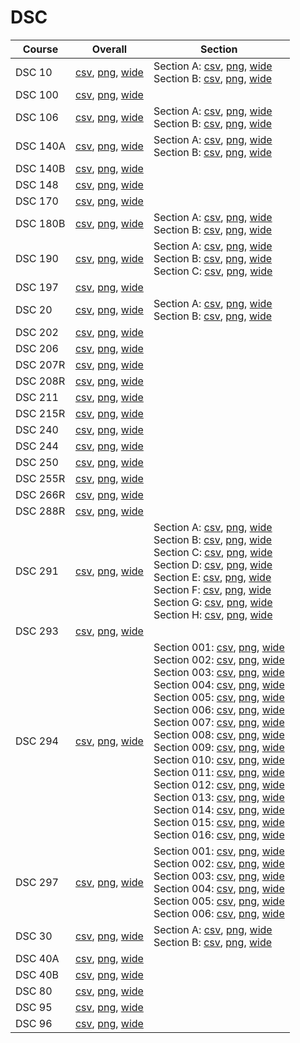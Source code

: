 # DSC

| Course | Overall | Section |
| ------ | ------- | ------- |
| DSC 10 | [csv](https://github.com/UCSD-Historical-Enrollment-Data/2025Winter/blob/main/overall/DSC%2010.csv), [png](https://raw.githubusercontent.com/UCSD-Historical-Enrollment-Data/2025Winter/main/plot_overall/DSC%2010.png), [wide](https://raw.githubusercontent.com/UCSD-Historical-Enrollment-Data/2025Winter/main/plot_overall_wide/DSC%2010.png) | Section A: [csv](https://github.com/UCSD-Historical-Enrollment-Data/2025Winter/blob/main/section/DSC%2010_A.csv), [png](https://raw.githubusercontent.com/UCSD-Historical-Enrollment-Data/2025Winter/main/plot_section/DSC%2010_A.png), [wide](https://raw.githubusercontent.com/UCSD-Historical-Enrollment-Data/2025Winter/main/plot_section_wide/DSC%2010_A.png)<br>Section B: [csv](https://github.com/UCSD-Historical-Enrollment-Data/2025Winter/blob/main/section/DSC%2010_B.csv), [png](https://raw.githubusercontent.com/UCSD-Historical-Enrollment-Data/2025Winter/main/plot_section/DSC%2010_B.png), [wide](https://raw.githubusercontent.com/UCSD-Historical-Enrollment-Data/2025Winter/main/plot_section_wide/DSC%2010_B.png) |
| DSC 100 | [csv](https://github.com/UCSD-Historical-Enrollment-Data/2025Winter/blob/main/overall/DSC%20100.csv), [png](https://raw.githubusercontent.com/UCSD-Historical-Enrollment-Data/2025Winter/main/plot_overall/DSC%20100.png), [wide](https://raw.githubusercontent.com/UCSD-Historical-Enrollment-Data/2025Winter/main/plot_overall_wide/DSC%20100.png) |  |
| DSC 106 | [csv](https://github.com/UCSD-Historical-Enrollment-Data/2025Winter/blob/main/overall/DSC%20106.csv), [png](https://raw.githubusercontent.com/UCSD-Historical-Enrollment-Data/2025Winter/main/plot_overall/DSC%20106.png), [wide](https://raw.githubusercontent.com/UCSD-Historical-Enrollment-Data/2025Winter/main/plot_overall_wide/DSC%20106.png) | Section A: [csv](https://github.com/UCSD-Historical-Enrollment-Data/2025Winter/blob/main/section/DSC%20106_A.csv), [png](https://raw.githubusercontent.com/UCSD-Historical-Enrollment-Data/2025Winter/main/plot_section/DSC%20106_A.png), [wide](https://raw.githubusercontent.com/UCSD-Historical-Enrollment-Data/2025Winter/main/plot_section_wide/DSC%20106_A.png)<br>Section B: [csv](https://github.com/UCSD-Historical-Enrollment-Data/2025Winter/blob/main/section/DSC%20106_B.csv), [png](https://raw.githubusercontent.com/UCSD-Historical-Enrollment-Data/2025Winter/main/plot_section/DSC%20106_B.png), [wide](https://raw.githubusercontent.com/UCSD-Historical-Enrollment-Data/2025Winter/main/plot_section_wide/DSC%20106_B.png) |
| DSC 140A | [csv](https://github.com/UCSD-Historical-Enrollment-Data/2025Winter/blob/main/overall/DSC%20140A.csv), [png](https://raw.githubusercontent.com/UCSD-Historical-Enrollment-Data/2025Winter/main/plot_overall/DSC%20140A.png), [wide](https://raw.githubusercontent.com/UCSD-Historical-Enrollment-Data/2025Winter/main/plot_overall_wide/DSC%20140A.png) | Section A: [csv](https://github.com/UCSD-Historical-Enrollment-Data/2025Winter/blob/main/section/DSC%20140A_A.csv), [png](https://raw.githubusercontent.com/UCSD-Historical-Enrollment-Data/2025Winter/main/plot_section/DSC%20140A_A.png), [wide](https://raw.githubusercontent.com/UCSD-Historical-Enrollment-Data/2025Winter/main/plot_section_wide/DSC%20140A_A.png)<br>Section B: [csv](https://github.com/UCSD-Historical-Enrollment-Data/2025Winter/blob/main/section/DSC%20140A_B.csv), [png](https://raw.githubusercontent.com/UCSD-Historical-Enrollment-Data/2025Winter/main/plot_section/DSC%20140A_B.png), [wide](https://raw.githubusercontent.com/UCSD-Historical-Enrollment-Data/2025Winter/main/plot_section_wide/DSC%20140A_B.png) |
| DSC 140B | [csv](https://github.com/UCSD-Historical-Enrollment-Data/2025Winter/blob/main/overall/DSC%20140B.csv), [png](https://raw.githubusercontent.com/UCSD-Historical-Enrollment-Data/2025Winter/main/plot_overall/DSC%20140B.png), [wide](https://raw.githubusercontent.com/UCSD-Historical-Enrollment-Data/2025Winter/main/plot_overall_wide/DSC%20140B.png) |  |
| DSC 148 | [csv](https://github.com/UCSD-Historical-Enrollment-Data/2025Winter/blob/main/overall/DSC%20148.csv), [png](https://raw.githubusercontent.com/UCSD-Historical-Enrollment-Data/2025Winter/main/plot_overall/DSC%20148.png), [wide](https://raw.githubusercontent.com/UCSD-Historical-Enrollment-Data/2025Winter/main/plot_overall_wide/DSC%20148.png) |  |
| DSC 170 | [csv](https://github.com/UCSD-Historical-Enrollment-Data/2025Winter/blob/main/overall/DSC%20170.csv), [png](https://raw.githubusercontent.com/UCSD-Historical-Enrollment-Data/2025Winter/main/plot_overall/DSC%20170.png), [wide](https://raw.githubusercontent.com/UCSD-Historical-Enrollment-Data/2025Winter/main/plot_overall_wide/DSC%20170.png) |  |
| DSC 180B | [csv](https://github.com/UCSD-Historical-Enrollment-Data/2025Winter/blob/main/overall/DSC%20180B.csv), [png](https://raw.githubusercontent.com/UCSD-Historical-Enrollment-Data/2025Winter/main/plot_overall/DSC%20180B.png), [wide](https://raw.githubusercontent.com/UCSD-Historical-Enrollment-Data/2025Winter/main/plot_overall_wide/DSC%20180B.png) | Section A: [csv](https://github.com/UCSD-Historical-Enrollment-Data/2025Winter/blob/main/section/DSC%20180B_A.csv), [png](https://raw.githubusercontent.com/UCSD-Historical-Enrollment-Data/2025Winter/main/plot_section/DSC%20180B_A.png), [wide](https://raw.githubusercontent.com/UCSD-Historical-Enrollment-Data/2025Winter/main/plot_section_wide/DSC%20180B_A.png)<br>Section B: [csv](https://github.com/UCSD-Historical-Enrollment-Data/2025Winter/blob/main/section/DSC%20180B_B.csv), [png](https://raw.githubusercontent.com/UCSD-Historical-Enrollment-Data/2025Winter/main/plot_section/DSC%20180B_B.png), [wide](https://raw.githubusercontent.com/UCSD-Historical-Enrollment-Data/2025Winter/main/plot_section_wide/DSC%20180B_B.png) |
| DSC 190 | [csv](https://github.com/UCSD-Historical-Enrollment-Data/2025Winter/blob/main/overall/DSC%20190.csv), [png](https://raw.githubusercontent.com/UCSD-Historical-Enrollment-Data/2025Winter/main/plot_overall/DSC%20190.png), [wide](https://raw.githubusercontent.com/UCSD-Historical-Enrollment-Data/2025Winter/main/plot_overall_wide/DSC%20190.png) | Section A: [csv](https://github.com/UCSD-Historical-Enrollment-Data/2025Winter/blob/main/section/DSC%20190_A.csv), [png](https://raw.githubusercontent.com/UCSD-Historical-Enrollment-Data/2025Winter/main/plot_section/DSC%20190_A.png), [wide](https://raw.githubusercontent.com/UCSD-Historical-Enrollment-Data/2025Winter/main/plot_section_wide/DSC%20190_A.png)<br>Section B: [csv](https://github.com/UCSD-Historical-Enrollment-Data/2025Winter/blob/main/section/DSC%20190_B.csv), [png](https://raw.githubusercontent.com/UCSD-Historical-Enrollment-Data/2025Winter/main/plot_section/DSC%20190_B.png), [wide](https://raw.githubusercontent.com/UCSD-Historical-Enrollment-Data/2025Winter/main/plot_section_wide/DSC%20190_B.png)<br>Section C: [csv](https://github.com/UCSD-Historical-Enrollment-Data/2025Winter/blob/main/section/DSC%20190_C.csv), [png](https://raw.githubusercontent.com/UCSD-Historical-Enrollment-Data/2025Winter/main/plot_section/DSC%20190_C.png), [wide](https://raw.githubusercontent.com/UCSD-Historical-Enrollment-Data/2025Winter/main/plot_section_wide/DSC%20190_C.png) |
| DSC 197 | [csv](https://github.com/UCSD-Historical-Enrollment-Data/2025Winter/blob/main/overall/DSC%20197.csv), [png](https://raw.githubusercontent.com/UCSD-Historical-Enrollment-Data/2025Winter/main/plot_overall/DSC%20197.png), [wide](https://raw.githubusercontent.com/UCSD-Historical-Enrollment-Data/2025Winter/main/plot_overall_wide/DSC%20197.png) |  |
| DSC 20 | [csv](https://github.com/UCSD-Historical-Enrollment-Data/2025Winter/blob/main/overall/DSC%2020.csv), [png](https://raw.githubusercontent.com/UCSD-Historical-Enrollment-Data/2025Winter/main/plot_overall/DSC%2020.png), [wide](https://raw.githubusercontent.com/UCSD-Historical-Enrollment-Data/2025Winter/main/plot_overall_wide/DSC%2020.png) | Section A: [csv](https://github.com/UCSD-Historical-Enrollment-Data/2025Winter/blob/main/section/DSC%2020_A.csv), [png](https://raw.githubusercontent.com/UCSD-Historical-Enrollment-Data/2025Winter/main/plot_section/DSC%2020_A.png), [wide](https://raw.githubusercontent.com/UCSD-Historical-Enrollment-Data/2025Winter/main/plot_section_wide/DSC%2020_A.png)<br>Section B: [csv](https://github.com/UCSD-Historical-Enrollment-Data/2025Winter/blob/main/section/DSC%2020_B.csv), [png](https://raw.githubusercontent.com/UCSD-Historical-Enrollment-Data/2025Winter/main/plot_section/DSC%2020_B.png), [wide](https://raw.githubusercontent.com/UCSD-Historical-Enrollment-Data/2025Winter/main/plot_section_wide/DSC%2020_B.png) |
| DSC 202 | [csv](https://github.com/UCSD-Historical-Enrollment-Data/2025Winter/blob/main/overall/DSC%20202.csv), [png](https://raw.githubusercontent.com/UCSD-Historical-Enrollment-Data/2025Winter/main/plot_overall/DSC%20202.png), [wide](https://raw.githubusercontent.com/UCSD-Historical-Enrollment-Data/2025Winter/main/plot_overall_wide/DSC%20202.png) |  |
| DSC 206 | [csv](https://github.com/UCSD-Historical-Enrollment-Data/2025Winter/blob/main/overall/DSC%20206.csv), [png](https://raw.githubusercontent.com/UCSD-Historical-Enrollment-Data/2025Winter/main/plot_overall/DSC%20206.png), [wide](https://raw.githubusercontent.com/UCSD-Historical-Enrollment-Data/2025Winter/main/plot_overall_wide/DSC%20206.png) |  |
| DSC 207R | [csv](https://github.com/UCSD-Historical-Enrollment-Data/2025Winter/blob/main/overall/DSC%20207R.csv), [png](https://raw.githubusercontent.com/UCSD-Historical-Enrollment-Data/2025Winter/main/plot_overall/DSC%20207R.png), [wide](https://raw.githubusercontent.com/UCSD-Historical-Enrollment-Data/2025Winter/main/plot_overall_wide/DSC%20207R.png) |  |
| DSC 208R | [csv](https://github.com/UCSD-Historical-Enrollment-Data/2025Winter/blob/main/overall/DSC%20208R.csv), [png](https://raw.githubusercontent.com/UCSD-Historical-Enrollment-Data/2025Winter/main/plot_overall/DSC%20208R.png), [wide](https://raw.githubusercontent.com/UCSD-Historical-Enrollment-Data/2025Winter/main/plot_overall_wide/DSC%20208R.png) |  |
| DSC 211 | [csv](https://github.com/UCSD-Historical-Enrollment-Data/2025Winter/blob/main/overall/DSC%20211.csv), [png](https://raw.githubusercontent.com/UCSD-Historical-Enrollment-Data/2025Winter/main/plot_overall/DSC%20211.png), [wide](https://raw.githubusercontent.com/UCSD-Historical-Enrollment-Data/2025Winter/main/plot_overall_wide/DSC%20211.png) |  |
| DSC 215R | [csv](https://github.com/UCSD-Historical-Enrollment-Data/2025Winter/blob/main/overall/DSC%20215R.csv), [png](https://raw.githubusercontent.com/UCSD-Historical-Enrollment-Data/2025Winter/main/plot_overall/DSC%20215R.png), [wide](https://raw.githubusercontent.com/UCSD-Historical-Enrollment-Data/2025Winter/main/plot_overall_wide/DSC%20215R.png) |  |
| DSC 240 | [csv](https://github.com/UCSD-Historical-Enrollment-Data/2025Winter/blob/main/overall/DSC%20240.csv), [png](https://raw.githubusercontent.com/UCSD-Historical-Enrollment-Data/2025Winter/main/plot_overall/DSC%20240.png), [wide](https://raw.githubusercontent.com/UCSD-Historical-Enrollment-Data/2025Winter/main/plot_overall_wide/DSC%20240.png) |  |
| DSC 244 | [csv](https://github.com/UCSD-Historical-Enrollment-Data/2025Winter/blob/main/overall/DSC%20244.csv), [png](https://raw.githubusercontent.com/UCSD-Historical-Enrollment-Data/2025Winter/main/plot_overall/DSC%20244.png), [wide](https://raw.githubusercontent.com/UCSD-Historical-Enrollment-Data/2025Winter/main/plot_overall_wide/DSC%20244.png) |  |
| DSC 250 | [csv](https://github.com/UCSD-Historical-Enrollment-Data/2025Winter/blob/main/overall/DSC%20250.csv), [png](https://raw.githubusercontent.com/UCSD-Historical-Enrollment-Data/2025Winter/main/plot_overall/DSC%20250.png), [wide](https://raw.githubusercontent.com/UCSD-Historical-Enrollment-Data/2025Winter/main/plot_overall_wide/DSC%20250.png) |  |
| DSC 255R | [csv](https://github.com/UCSD-Historical-Enrollment-Data/2025Winter/blob/main/overall/DSC%20255R.csv), [png](https://raw.githubusercontent.com/UCSD-Historical-Enrollment-Data/2025Winter/main/plot_overall/DSC%20255R.png), [wide](https://raw.githubusercontent.com/UCSD-Historical-Enrollment-Data/2025Winter/main/plot_overall_wide/DSC%20255R.png) |  |
| DSC 266R | [csv](https://github.com/UCSD-Historical-Enrollment-Data/2025Winter/blob/main/overall/DSC%20266R.csv), [png](https://raw.githubusercontent.com/UCSD-Historical-Enrollment-Data/2025Winter/main/plot_overall/DSC%20266R.png), [wide](https://raw.githubusercontent.com/UCSD-Historical-Enrollment-Data/2025Winter/main/plot_overall_wide/DSC%20266R.png) |  |
| DSC 288R | [csv](https://github.com/UCSD-Historical-Enrollment-Data/2025Winter/blob/main/overall/DSC%20288R.csv), [png](https://raw.githubusercontent.com/UCSD-Historical-Enrollment-Data/2025Winter/main/plot_overall/DSC%20288R.png), [wide](https://raw.githubusercontent.com/UCSD-Historical-Enrollment-Data/2025Winter/main/plot_overall_wide/DSC%20288R.png) |  |
| DSC 291 | [csv](https://github.com/UCSD-Historical-Enrollment-Data/2025Winter/blob/main/overall/DSC%20291.csv), [png](https://raw.githubusercontent.com/UCSD-Historical-Enrollment-Data/2025Winter/main/plot_overall/DSC%20291.png), [wide](https://raw.githubusercontent.com/UCSD-Historical-Enrollment-Data/2025Winter/main/plot_overall_wide/DSC%20291.png) | Section A: [csv](https://github.com/UCSD-Historical-Enrollment-Data/2025Winter/blob/main/section/DSC%20291_A.csv), [png](https://raw.githubusercontent.com/UCSD-Historical-Enrollment-Data/2025Winter/main/plot_section/DSC%20291_A.png), [wide](https://raw.githubusercontent.com/UCSD-Historical-Enrollment-Data/2025Winter/main/plot_section_wide/DSC%20291_A.png)<br>Section B: [csv](https://github.com/UCSD-Historical-Enrollment-Data/2025Winter/blob/main/section/DSC%20291_B.csv), [png](https://raw.githubusercontent.com/UCSD-Historical-Enrollment-Data/2025Winter/main/plot_section/DSC%20291_B.png), [wide](https://raw.githubusercontent.com/UCSD-Historical-Enrollment-Data/2025Winter/main/plot_section_wide/DSC%20291_B.png)<br>Section C: [csv](https://github.com/UCSD-Historical-Enrollment-Data/2025Winter/blob/main/section/DSC%20291_C.csv), [png](https://raw.githubusercontent.com/UCSD-Historical-Enrollment-Data/2025Winter/main/plot_section/DSC%20291_C.png), [wide](https://raw.githubusercontent.com/UCSD-Historical-Enrollment-Data/2025Winter/main/plot_section_wide/DSC%20291_C.png)<br>Section D: [csv](https://github.com/UCSD-Historical-Enrollment-Data/2025Winter/blob/main/section/DSC%20291_D.csv), [png](https://raw.githubusercontent.com/UCSD-Historical-Enrollment-Data/2025Winter/main/plot_section/DSC%20291_D.png), [wide](https://raw.githubusercontent.com/UCSD-Historical-Enrollment-Data/2025Winter/main/plot_section_wide/DSC%20291_D.png)<br>Section E: [csv](https://github.com/UCSD-Historical-Enrollment-Data/2025Winter/blob/main/section/DSC%20291_E.csv), [png](https://raw.githubusercontent.com/UCSD-Historical-Enrollment-Data/2025Winter/main/plot_section/DSC%20291_E.png), [wide](https://raw.githubusercontent.com/UCSD-Historical-Enrollment-Data/2025Winter/main/plot_section_wide/DSC%20291_E.png)<br>Section F: [csv](https://github.com/UCSD-Historical-Enrollment-Data/2025Winter/blob/main/section/DSC%20291_F.csv), [png](https://raw.githubusercontent.com/UCSD-Historical-Enrollment-Data/2025Winter/main/plot_section/DSC%20291_F.png), [wide](https://raw.githubusercontent.com/UCSD-Historical-Enrollment-Data/2025Winter/main/plot_section_wide/DSC%20291_F.png)<br>Section G: [csv](https://github.com/UCSD-Historical-Enrollment-Data/2025Winter/blob/main/section/DSC%20291_G.csv), [png](https://raw.githubusercontent.com/UCSD-Historical-Enrollment-Data/2025Winter/main/plot_section/DSC%20291_G.png), [wide](https://raw.githubusercontent.com/UCSD-Historical-Enrollment-Data/2025Winter/main/plot_section_wide/DSC%20291_G.png)<br>Section H: [csv](https://github.com/UCSD-Historical-Enrollment-Data/2025Winter/blob/main/section/DSC%20291_H.csv), [png](https://raw.githubusercontent.com/UCSD-Historical-Enrollment-Data/2025Winter/main/plot_section/DSC%20291_H.png), [wide](https://raw.githubusercontent.com/UCSD-Historical-Enrollment-Data/2025Winter/main/plot_section_wide/DSC%20291_H.png) |
| DSC 293 | [csv](https://github.com/UCSD-Historical-Enrollment-Data/2025Winter/blob/main/overall/DSC%20293.csv), [png](https://raw.githubusercontent.com/UCSD-Historical-Enrollment-Data/2025Winter/main/plot_overall/DSC%20293.png), [wide](https://raw.githubusercontent.com/UCSD-Historical-Enrollment-Data/2025Winter/main/plot_overall_wide/DSC%20293.png) |  |
| DSC 294 | [csv](https://github.com/UCSD-Historical-Enrollment-Data/2025Winter/blob/main/overall/DSC%20294.csv), [png](https://raw.githubusercontent.com/UCSD-Historical-Enrollment-Data/2025Winter/main/plot_overall/DSC%20294.png), [wide](https://raw.githubusercontent.com/UCSD-Historical-Enrollment-Data/2025Winter/main/plot_overall_wide/DSC%20294.png) | Section 001: [csv](https://github.com/UCSD-Historical-Enrollment-Data/2025Winter/blob/main/section/DSC%20294_001.csv), [png](https://raw.githubusercontent.com/UCSD-Historical-Enrollment-Data/2025Winter/main/plot_section/DSC%20294_001.png), [wide](https://raw.githubusercontent.com/UCSD-Historical-Enrollment-Data/2025Winter/main/plot_section_wide/DSC%20294_001.png)<br>Section 002: [csv](https://github.com/UCSD-Historical-Enrollment-Data/2025Winter/blob/main/section/DSC%20294_002.csv), [png](https://raw.githubusercontent.com/UCSD-Historical-Enrollment-Data/2025Winter/main/plot_section/DSC%20294_002.png), [wide](https://raw.githubusercontent.com/UCSD-Historical-Enrollment-Data/2025Winter/main/plot_section_wide/DSC%20294_002.png)<br>Section 003: [csv](https://github.com/UCSD-Historical-Enrollment-Data/2025Winter/blob/main/section/DSC%20294_003.csv), [png](https://raw.githubusercontent.com/UCSD-Historical-Enrollment-Data/2025Winter/main/plot_section/DSC%20294_003.png), [wide](https://raw.githubusercontent.com/UCSD-Historical-Enrollment-Data/2025Winter/main/plot_section_wide/DSC%20294_003.png)<br>Section 004: [csv](https://github.com/UCSD-Historical-Enrollment-Data/2025Winter/blob/main/section/DSC%20294_004.csv), [png](https://raw.githubusercontent.com/UCSD-Historical-Enrollment-Data/2025Winter/main/plot_section/DSC%20294_004.png), [wide](https://raw.githubusercontent.com/UCSD-Historical-Enrollment-Data/2025Winter/main/plot_section_wide/DSC%20294_004.png)<br>Section 005: [csv](https://github.com/UCSD-Historical-Enrollment-Data/2025Winter/blob/main/section/DSC%20294_005.csv), [png](https://raw.githubusercontent.com/UCSD-Historical-Enrollment-Data/2025Winter/main/plot_section/DSC%20294_005.png), [wide](https://raw.githubusercontent.com/UCSD-Historical-Enrollment-Data/2025Winter/main/plot_section_wide/DSC%20294_005.png)<br>Section 006: [csv](https://github.com/UCSD-Historical-Enrollment-Data/2025Winter/blob/main/section/DSC%20294_006.csv), [png](https://raw.githubusercontent.com/UCSD-Historical-Enrollment-Data/2025Winter/main/plot_section/DSC%20294_006.png), [wide](https://raw.githubusercontent.com/UCSD-Historical-Enrollment-Data/2025Winter/main/plot_section_wide/DSC%20294_006.png)<br>Section 007: [csv](https://github.com/UCSD-Historical-Enrollment-Data/2025Winter/blob/main/section/DSC%20294_007.csv), [png](https://raw.githubusercontent.com/UCSD-Historical-Enrollment-Data/2025Winter/main/plot_section/DSC%20294_007.png), [wide](https://raw.githubusercontent.com/UCSD-Historical-Enrollment-Data/2025Winter/main/plot_section_wide/DSC%20294_007.png)<br>Section 008: [csv](https://github.com/UCSD-Historical-Enrollment-Data/2025Winter/blob/main/section/DSC%20294_008.csv), [png](https://raw.githubusercontent.com/UCSD-Historical-Enrollment-Data/2025Winter/main/plot_section/DSC%20294_008.png), [wide](https://raw.githubusercontent.com/UCSD-Historical-Enrollment-Data/2025Winter/main/plot_section_wide/DSC%20294_008.png)<br>Section 009: [csv](https://github.com/UCSD-Historical-Enrollment-Data/2025Winter/blob/main/section/DSC%20294_009.csv), [png](https://raw.githubusercontent.com/UCSD-Historical-Enrollment-Data/2025Winter/main/plot_section/DSC%20294_009.png), [wide](https://raw.githubusercontent.com/UCSD-Historical-Enrollment-Data/2025Winter/main/plot_section_wide/DSC%20294_009.png)<br>Section 010: [csv](https://github.com/UCSD-Historical-Enrollment-Data/2025Winter/blob/main/section/DSC%20294_010.csv), [png](https://raw.githubusercontent.com/UCSD-Historical-Enrollment-Data/2025Winter/main/plot_section/DSC%20294_010.png), [wide](https://raw.githubusercontent.com/UCSD-Historical-Enrollment-Data/2025Winter/main/plot_section_wide/DSC%20294_010.png)<br>Section 011: [csv](https://github.com/UCSD-Historical-Enrollment-Data/2025Winter/blob/main/section/DSC%20294_011.csv), [png](https://raw.githubusercontent.com/UCSD-Historical-Enrollment-Data/2025Winter/main/plot_section/DSC%20294_011.png), [wide](https://raw.githubusercontent.com/UCSD-Historical-Enrollment-Data/2025Winter/main/plot_section_wide/DSC%20294_011.png)<br>Section 012: [csv](https://github.com/UCSD-Historical-Enrollment-Data/2025Winter/blob/main/section/DSC%20294_012.csv), [png](https://raw.githubusercontent.com/UCSD-Historical-Enrollment-Data/2025Winter/main/plot_section/DSC%20294_012.png), [wide](https://raw.githubusercontent.com/UCSD-Historical-Enrollment-Data/2025Winter/main/plot_section_wide/DSC%20294_012.png)<br>Section 013: [csv](https://github.com/UCSD-Historical-Enrollment-Data/2025Winter/blob/main/section/DSC%20294_013.csv), [png](https://raw.githubusercontent.com/UCSD-Historical-Enrollment-Data/2025Winter/main/plot_section/DSC%20294_013.png), [wide](https://raw.githubusercontent.com/UCSD-Historical-Enrollment-Data/2025Winter/main/plot_section_wide/DSC%20294_013.png)<br>Section 014: [csv](https://github.com/UCSD-Historical-Enrollment-Data/2025Winter/blob/main/section/DSC%20294_014.csv), [png](https://raw.githubusercontent.com/UCSD-Historical-Enrollment-Data/2025Winter/main/plot_section/DSC%20294_014.png), [wide](https://raw.githubusercontent.com/UCSD-Historical-Enrollment-Data/2025Winter/main/plot_section_wide/DSC%20294_014.png)<br>Section 015: [csv](https://github.com/UCSD-Historical-Enrollment-Data/2025Winter/blob/main/section/DSC%20294_015.csv), [png](https://raw.githubusercontent.com/UCSD-Historical-Enrollment-Data/2025Winter/main/plot_section/DSC%20294_015.png), [wide](https://raw.githubusercontent.com/UCSD-Historical-Enrollment-Data/2025Winter/main/plot_section_wide/DSC%20294_015.png)<br>Section 016: [csv](https://github.com/UCSD-Historical-Enrollment-Data/2025Winter/blob/main/section/DSC%20294_016.csv), [png](https://raw.githubusercontent.com/UCSD-Historical-Enrollment-Data/2025Winter/main/plot_section/DSC%20294_016.png), [wide](https://raw.githubusercontent.com/UCSD-Historical-Enrollment-Data/2025Winter/main/plot_section_wide/DSC%20294_016.png) |
| DSC 297 | [csv](https://github.com/UCSD-Historical-Enrollment-Data/2025Winter/blob/main/overall/DSC%20297.csv), [png](https://raw.githubusercontent.com/UCSD-Historical-Enrollment-Data/2025Winter/main/plot_overall/DSC%20297.png), [wide](https://raw.githubusercontent.com/UCSD-Historical-Enrollment-Data/2025Winter/main/plot_overall_wide/DSC%20297.png) | Section 001: [csv](https://github.com/UCSD-Historical-Enrollment-Data/2025Winter/blob/main/section/DSC%20297_001.csv), [png](https://raw.githubusercontent.com/UCSD-Historical-Enrollment-Data/2025Winter/main/plot_section/DSC%20297_001.png), [wide](https://raw.githubusercontent.com/UCSD-Historical-Enrollment-Data/2025Winter/main/plot_section_wide/DSC%20297_001.png)<br>Section 002: [csv](https://github.com/UCSD-Historical-Enrollment-Data/2025Winter/blob/main/section/DSC%20297_002.csv), [png](https://raw.githubusercontent.com/UCSD-Historical-Enrollment-Data/2025Winter/main/plot_section/DSC%20297_002.png), [wide](https://raw.githubusercontent.com/UCSD-Historical-Enrollment-Data/2025Winter/main/plot_section_wide/DSC%20297_002.png)<br>Section 003: [csv](https://github.com/UCSD-Historical-Enrollment-Data/2025Winter/blob/main/section/DSC%20297_003.csv), [png](https://raw.githubusercontent.com/UCSD-Historical-Enrollment-Data/2025Winter/main/plot_section/DSC%20297_003.png), [wide](https://raw.githubusercontent.com/UCSD-Historical-Enrollment-Data/2025Winter/main/plot_section_wide/DSC%20297_003.png)<br>Section 004: [csv](https://github.com/UCSD-Historical-Enrollment-Data/2025Winter/blob/main/section/DSC%20297_004.csv), [png](https://raw.githubusercontent.com/UCSD-Historical-Enrollment-Data/2025Winter/main/plot_section/DSC%20297_004.png), [wide](https://raw.githubusercontent.com/UCSD-Historical-Enrollment-Data/2025Winter/main/plot_section_wide/DSC%20297_004.png)<br>Section 005: [csv](https://github.com/UCSD-Historical-Enrollment-Data/2025Winter/blob/main/section/DSC%20297_005.csv), [png](https://raw.githubusercontent.com/UCSD-Historical-Enrollment-Data/2025Winter/main/plot_section/DSC%20297_005.png), [wide](https://raw.githubusercontent.com/UCSD-Historical-Enrollment-Data/2025Winter/main/plot_section_wide/DSC%20297_005.png)<br>Section 006: [csv](https://github.com/UCSD-Historical-Enrollment-Data/2025Winter/blob/main/section/DSC%20297_006.csv), [png](https://raw.githubusercontent.com/UCSD-Historical-Enrollment-Data/2025Winter/main/plot_section/DSC%20297_006.png), [wide](https://raw.githubusercontent.com/UCSD-Historical-Enrollment-Data/2025Winter/main/plot_section_wide/DSC%20297_006.png) |
| DSC 30 | [csv](https://github.com/UCSD-Historical-Enrollment-Data/2025Winter/blob/main/overall/DSC%2030.csv), [png](https://raw.githubusercontent.com/UCSD-Historical-Enrollment-Data/2025Winter/main/plot_overall/DSC%2030.png), [wide](https://raw.githubusercontent.com/UCSD-Historical-Enrollment-Data/2025Winter/main/plot_overall_wide/DSC%2030.png) | Section A: [csv](https://github.com/UCSD-Historical-Enrollment-Data/2025Winter/blob/main/section/DSC%2030_A.csv), [png](https://raw.githubusercontent.com/UCSD-Historical-Enrollment-Data/2025Winter/main/plot_section/DSC%2030_A.png), [wide](https://raw.githubusercontent.com/UCSD-Historical-Enrollment-Data/2025Winter/main/plot_section_wide/DSC%2030_A.png)<br>Section B: [csv](https://github.com/UCSD-Historical-Enrollment-Data/2025Winter/blob/main/section/DSC%2030_B.csv), [png](https://raw.githubusercontent.com/UCSD-Historical-Enrollment-Data/2025Winter/main/plot_section/DSC%2030_B.png), [wide](https://raw.githubusercontent.com/UCSD-Historical-Enrollment-Data/2025Winter/main/plot_section_wide/DSC%2030_B.png) |
| DSC 40A | [csv](https://github.com/UCSD-Historical-Enrollment-Data/2025Winter/blob/main/overall/DSC%2040A.csv), [png](https://raw.githubusercontent.com/UCSD-Historical-Enrollment-Data/2025Winter/main/plot_overall/DSC%2040A.png), [wide](https://raw.githubusercontent.com/UCSD-Historical-Enrollment-Data/2025Winter/main/plot_overall_wide/DSC%2040A.png) |  |
| DSC 40B | [csv](https://github.com/UCSD-Historical-Enrollment-Data/2025Winter/blob/main/overall/DSC%2040B.csv), [png](https://raw.githubusercontent.com/UCSD-Historical-Enrollment-Data/2025Winter/main/plot_overall/DSC%2040B.png), [wide](https://raw.githubusercontent.com/UCSD-Historical-Enrollment-Data/2025Winter/main/plot_overall_wide/DSC%2040B.png) |  |
| DSC 80 | [csv](https://github.com/UCSD-Historical-Enrollment-Data/2025Winter/blob/main/overall/DSC%2080.csv), [png](https://raw.githubusercontent.com/UCSD-Historical-Enrollment-Data/2025Winter/main/plot_overall/DSC%2080.png), [wide](https://raw.githubusercontent.com/UCSD-Historical-Enrollment-Data/2025Winter/main/plot_overall_wide/DSC%2080.png) |  |
| DSC 95 | [csv](https://github.com/UCSD-Historical-Enrollment-Data/2025Winter/blob/main/overall/DSC%2095.csv), [png](https://raw.githubusercontent.com/UCSD-Historical-Enrollment-Data/2025Winter/main/plot_overall/DSC%2095.png), [wide](https://raw.githubusercontent.com/UCSD-Historical-Enrollment-Data/2025Winter/main/plot_overall_wide/DSC%2095.png) |  |
| DSC 96 | [csv](https://github.com/UCSD-Historical-Enrollment-Data/2025Winter/blob/main/overall/DSC%2096.csv), [png](https://raw.githubusercontent.com/UCSD-Historical-Enrollment-Data/2025Winter/main/plot_overall/DSC%2096.png), [wide](https://raw.githubusercontent.com/UCSD-Historical-Enrollment-Data/2025Winter/main/plot_overall_wide/DSC%2096.png) |  |
